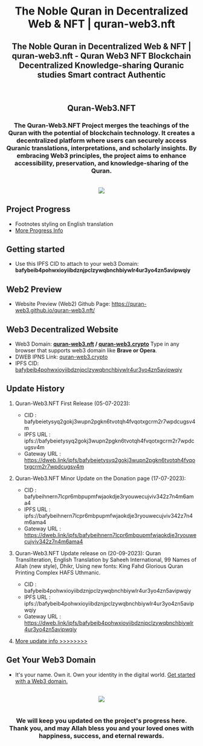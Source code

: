 <h1 align="center">The Noble Quran in Decentralized Web & NFT | quran-web3.nft</h1>
<h2 align="center">The Noble Quran in Decentralized Web & NFT | quran-web3.nft - Quran Web3 NFT Blockchain Decentralized Knowledge-sharing Quranic studies Smart contract Authentic</h2>
<br />
<h2 align="center">Quran-Web3.NFT</h2>
<h3 align="center">The Quran-Web3.NFT Project merges the teachings of the Quran with the potential of blockchain technology. It creates a decentralized platform where users can securely access Quranic translations, interpretations, and scholarly insights. By embracing Web3 principles, the project aims to enhance accessibility, preservation, and knowledge-sharing of the Quran.</h3>
<br />
<div align="center" dir="auto">
<img src="https://github.com/quran-web3/quran-web3/assets/136342539/d2bda0ec-9e95-4188-aa61-c1c3262e2aa1" />
</div>

## Project Progress
*  Footnotes styling on English translation
*  <a href="https://github.com/quran-web3/quran-web3.nft/projects">More Progress Info</a>

## Getting started
*  Use this IPFS CID to attach to your web3 Domain: <b>bafybeib4pohwxioyiibdznjpclzywqbnchbiywlr4ur3yo4zn5avipwqiy</b>

## Web2 Preview
*  Website Preview (Web2) Github Page: <a href="https://quran-web3.github.io/quran-web3.nft/">https://quran-web3.github.io/quran-web3.nft/</a>

## Web3 Decentralized Website
*  Web3 Domain: <b><u>quran-web3.nft</u> / <u>quran-web3.crypto</u></b> Type in any browser that supports web3 domain like <b>Brave or Opera</b>.
*  DWEB IPNS Link: <a href="https://dweb.link/ipns/quran-web3.crypto"> quran-web3.crypto </a>
*  IPFS CID: <a href="https://bafybeib4pohwxioyiibdznjpclzywqbnchbiywlr4ur3yo4zn5avipwqiy.ipfs.dweb.link/">bafybeib4pohwxioyiibdznjpclzywqbnchbiywlr4ur3yo4zn5avipwqiy</a>

## Update History
1.  Quran-Web3.NFT First Release (05-07-2023):
    *  CID             : bafybeietysyq2gokj3wupn2pgkn6tvotqh4fvqotxgcrm2r7wpdcugsv4m
    *  IPFS URL        : ipfs://bafybeietysyq2gokj3wupn2pgkn6tvotqh4fvqotxgcrm2r7wpdcugsv4m
    *  Gateway URL     : https://dweb.link/ipfs/bafybeietysyq2gokj3wupn2pgkn6tvotqh4fvqotxgcrm2r7wpdcugsv4m

2.  Quran-Web3.NFT Minor Update on the Donation page (17-07-2023):
    *  CID             : bafybeihnern7lcpr6mbpupmfwjaokdje3ryouwecujviv342z7n4m6ama4
    *  IPFS URL        : ipfs://bafybeihnern7lcpr6mbpupmfwjaokdje3ryouwecujviv342z7n4m6ama4
    *  Gateway URL     : https://dweb.link/ipfs/bafybeihnern7lcpr6mbpupmfwjaokdje3ryouwecujviv342z7n4m6ama4

3.  Quran-Web3.NFT Update release on (20-09-2023):
    Quran Transliteration, English Translation by Saheeh International, 99 Names of Allah (new style), Dhikr, Using new fonts: King Fahd Glorious Quran Printing Complex HAFS Uthmanic.
    *  CID             : bafybeib4pohwxioyiibdznjpclzywqbnchbiywlr4ur3yo4zn5avipwqiy
    *  IPFS URL        : ipfs://bafybeib4pohwxioyiibdznjpclzywqbnchbiywlr4ur3yo4zn5avipwqiy
    *  Gateway URL     : https://dweb.link/ipfs/bafybeib4pohwxioyiibdznjpclzywqbnchbiywlr4ur3yo4zn5avipwqiy
       
4.  <a href="https://github.com/quran-web3/quran-web3.nft/releases">More update info >>>>>>>></a>

## Get Your Web3 Domain
*  It's your name. Own it. Own your identity in the digital world. <a href="https://unstoppabledomains.com/?ref=0292cd8075b549e" target="_blank">Get started with a Web3 domain.</a>
<br />
<div align="center" dir="auto">
<img src="https://github.com/quran-web3/quran-web3/assets/136342539/ae998b74-5454-4607-aaa9-e175f2a17cb4" />
</div> 
<br />
<h3 align="center">We will keep you updated on the project's progress here. Thank you, and may Allah bless you and your loved ones with happiness, success, and eternal rewards.</h3>
